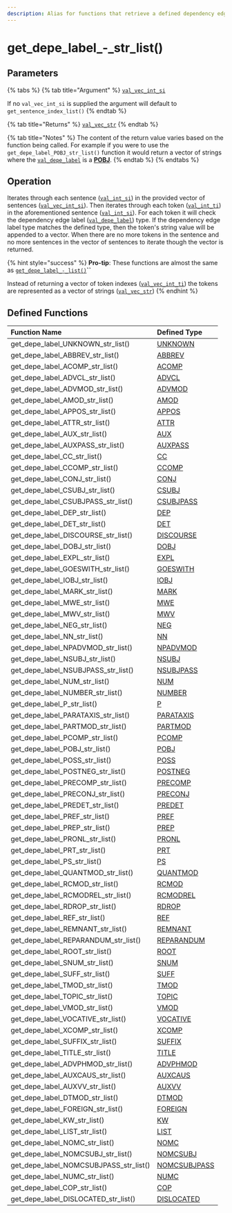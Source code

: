 ```yaml
---
description: Alias for functions that retrieve a defined dependency edge label type
---
```


# get\_depe\_label\_-\_str\_list\(\)

## Parameters

{% tabs %}
{% tab title="Argument" %}
[`val_vec_int_si`](../../../variable-types/val_vec_int_si.md)

If no `val_vec_int_si` is supplied the argument will default to `get_sentence_index_list()`
{% endtab %}

{% tab title="Returns" %}
[`val_vec_str`](../../../variable-types/val_vec_str.md)
{% endtab %}

{% tab title="Notes" %}
The content of the return value varies based on the function being called. For example if you were to use the `get_depe_label_POBJ_str_list()` function it would return a vector of strings where the [`val_depe_label`](../../../variable-types/val_depe_label.md) is a [**POBJ**](../../../../definitions/dependency-labels/pobj.md).
{% endtab %}
{% endtabs %}

## Operation

Iterates through each sentence \([`val_int_si`](../../../variable-types/val_int_si.md)\) in the provided vector of sentences \([`val_vec_int_si`](../../../variable-types/val_vec_int_si.md)\). Then iterates through each token \([`val_int_ti`](../../../variable-types/val_int_ti.md)\) in the aforementioned sentence \([`val_int_si`](../../../variable-types/val_int_si.md)\). For each token it will check the dependency edge label \([`val_depe_label`](../../../variable-types/val_depe_label.md)\) type. If the dependency edge label type matches the defined type, then the token's string value will be appended to a vector. When there are no more tokens in the sentence and no more sentences in the vector of sentences to iterate though the vector is returned.

{% hint style="success" %}
**Pro-tip**: These functions are almost the same as [`get_depe_label_-_list()`](get_depe_label_-_list.md)**\`\`**

Instead of returning a vector of token indexes \([`val_vec_int_ti`](../../../variable-types/val_vec_int_ti.md)\) the tokens are represented as a vector of strings \([`val_vec_str`](../../../variable-types/val_vec_str.md)\)
{% endhint %}

## Defined Functions

| Function Name | Defined Type |
| :--- | :--- |
| get\_depe\_label\_UNKNOWN\_str\_list\(\) | [UNKNOWN](../../../../definitions/dependency-labels/unknown.md) |
| get\_depe\_label\_ABBREV\_str\_list\(\) | [ABBREV](../../../../definitions/dependency-labels/abbrev.md) |
| get\_depe\_label\_ACOMP\_str\_list\(\) | [ACOMP](../../../../definitions/dependency-labels/acomp.md) |
| get\_depe\_label\_ADVCL\_str\_list\(\) | [ADVCL](../../../../definitions/dependency-labels/advcl.md) |
| get\_depe\_label\_ADVMOD\_str\_list\(\) | [ADVMOD](../../../../definitions/dependency-labels/advmod.md) |
| get\_depe\_label\_AMOD\_str\_list\(\) | [AMOD](../../../../definitions/dependency-labels/amod.md) |
| get\_depe\_label\_APPOS\_str\_list\(\) | [APPOS](../../../../definitions/dependency-labels/appos.md) |
| get\_depe\_label\_ATTR\_str\_list\(\) | [ATTR](../../../../definitions/dependency-labels/attr.md) |
| get\_depe\_label\_AUX\_str\_list\(\) | [AUX](../../../../definitions/dependency-labels/aux.md) |
| get\_depe\_label\_AUXPASS\_str\_list\(\) | [AUXPASS](../../../../definitions/dependency-labels/auxpass.md) |
| get\_depe\_label\_CC\_str\_list\(\) | [CC](../../../../definitions/dependency-labels/cc.md) |
| get\_depe\_label\_CCOMP\_str\_list\(\) | [CCOMP](../../../../definitions/dependency-labels/ccomp.md) |
| get\_depe\_label\_CONJ\_str\_list\(\) | [CONJ](../../../../definitions/dependency-labels/conj.md) |
| get\_depe\_label\_CSUBJ\_str\_list\(\) | [CSUBJ](../../../../definitions/dependency-labels/csubj.md) |
| get\_depe\_label\_CSUBJPASS\_str\_list\(\) | [CSUBJPASS](../../../../definitions/dependency-labels/csubjpass.md) |
| get\_depe\_label\_DEP\_str\_list\(\) | [DEP](../../../../definitions/dependency-labels/dep.md) |
| get\_depe\_label\_DET\_str\_list\(\) | [DET](../../../../definitions/dependency-labels/det.md) |
| get\_depe\_label\_DISCOURSE\_str\_list\(\) | [DISCOURSE](../../../../definitions/dependency-labels/discourse.md) |
| get\_depe\_label\_DOBJ\_str\_list\(\) | [DOBJ](../../../../definitions/dependency-labels/dobj.md) |
| get\_depe\_label\_EXPL\_str\_list\(\) | [EXPL](../../../../definitions/dependency-labels/expl.md) |
| get\_depe\_label\_GOESWITH\_str\_list\(\) | [GOESWITH](../../../../definitions/dependency-labels/goeswith.md) |
| get\_depe\_label\_IOBJ\_str\_list\(\) | [IOBJ](../../../../definitions/dependency-labels/iobj.md) |
| get\_depe\_label\_MARK\_str\_list\(\) | [MARK](../../../../definitions/dependency-labels/mark.md) |
| get\_depe\_label\_MWE\_str\_list\(\) | [MWE](../../../../definitions/dependency-labels/mwe.md) |
| get\_depe\_label\_MWV\_str\_list\(\) | [MWV](../../../../definitions/dependency-labels/mwv.md) |
| get\_depe\_label\_NEG\_str\_list\(\) | [NEG](../../../../definitions/dependency-labels/neg.md) |
| get\_depe\_label\_NN\_str\_list\(\) | [NN](../../../../definitions/dependency-labels/nn.md) |
| get\_depe\_label\_NPADVMOD\_str\_list\(\) | [NPADVMOD](../../../../definitions/dependency-labels/npadvmod.md) |
| get\_depe\_label\_NSUBJ\_str\_list\(\) | [NSUBJ](../../../../definitions/dependency-labels/nsubj.md) |
| get\_depe\_label\_NSUBJPASS\_str\_list\(\) | [NSUBJPASS](../../../../definitions/dependency-labels/nsubjpass.md) |
| get\_depe\_label\_NUM\_str\_list\(\) | [NUM](../../../../definitions/dependency-labels/num.md) |
| get\_depe\_label\_NUMBER\_str\_list\(\) | [NUMBER](../../../../definitions/dependency-labels/number.md) |
| get\_depe\_label\_P\_str\_list\(\) | [P](../../../../definitions/dependency-labels/p.md) |
| get\_depe\_label\_PARATAXIS\_str\_list\(\) | [PARATAXIS](../../../../definitions/dependency-labels/parataxis.md) |
| get\_depe\_label\_PARTMOD\_str\_list\(\) | [PARTMOD](../../../../definitions/dependency-labels/partmod.md) |
| get\_depe\_label\_PCOMP\_str\_list\(\) | [PCOMP](../../../../definitions/dependency-labels/pcomp.md) |
| get\_depe\_label\_POBJ\_str\_list\(\) | [POBJ](../../../../definitions/dependency-labels/pobj.md) |
| get\_depe\_label\_POSS\_str\_list\(\) | [POSS](../../../../definitions/dependency-labels/poss.md) |
| get\_depe\_label\_POSTNEG\_str\_list\(\) | [POSTNEG](../../../../definitions/dependency-labels/postneg.md) |
| get\_depe\_label\_PRECOMP\_str\_list\(\) | [PRECOMP](../../../../definitions/dependency-labels/precomp.md) |
| get\_depe\_label\_PRECONJ\_str\_list\(\) | [PRECONJ](../../../../definitions/dependency-labels/preconj.md) |
| get\_depe\_label\_PREDET\_str\_list\(\) | [PREDET](../../../../definitions/dependency-labels/predet.md) |
| get\_depe\_label\_PREF\_str\_list\(\) | [PREF](../../../../definitions/dependency-labels/pref.md) |
| get\_depe\_label\_PREP\_str\_list\(\) | [PREP](../../../../definitions/dependency-labels/prep.md) |
| get\_depe\_label\_PRONL\_str\_list\(\) | [PRONL](../../../../definitions/dependency-labels/pronl.md) |
| get\_depe\_label\_PRT\_str\_list\(\) | [PRT](../../../../definitions/dependency-labels/prt.md) |
| get\_depe\_label\_PS\_str\_list\(\) | [PS](../../../../definitions/dependency-labels/ps.md) |
| get\_depe\_label\_QUANTMOD\_str\_list\(\) | [QUANTMOD](../../../../definitions/dependency-labels/quantmod.md) |
| get\_depe\_label\_RCMOD\_str\_list\(\) | [RCMOD](../../../../definitions/dependency-labels/rcmod.md) |
| get\_depe\_label\_RCMODREL\_str\_list\(\) | [RCMODREL](../../../../definitions/dependency-labels/rcmodrel.md) |
| get\_depe\_label\_RDROP\_str\_list\(\) | [RDROP](../../../../definitions/dependency-labels/rdrop.md) |
| get\_depe\_label\_REF\_str\_list\(\) | [REF](../../../../definitions/dependency-labels/ref.md) |
| get\_depe\_label\_REMNANT\_str\_list\(\) | [REMNANT](../../../../definitions/dependency-labels/remnant.md) |
| get\_depe\_label\_REPARANDUM\_str\_list\(\) | [REPARANDUM](../../../../definitions/dependency-labels/reparandum.md) |
| get\_depe\_label\_ROOT\_str\_list\(\) | [ROOT](../../../../definitions/dependency-labels/root.md) |
| get\_depe\_label\_SNUM\_str\_list\(\) | [SNUM](../../../../definitions/dependency-labels/snum.md) |
| get\_depe\_label\_SUFF\_str\_list\(\) | [SUFF](../../../../definitions/dependency-labels/suff.md) |
| get\_depe\_label\_TMOD\_str\_list\(\) | [TMOD](../../../../definitions/dependency-labels/tmod.md) |
| get\_depe\_label\_TOPIC\_str\_list\(\) | [TOPIC](../../../../definitions/dependency-labels/topic.md) |
| get\_depe\_label\_VMOD\_str\_list\(\) | [VMOD](../../../../definitions/dependency-labels/vmod.md) |
| get\_depe\_label\_VOCATIVE\_str\_list\(\) | [VOCATIVE](../../../../definitions/dependency-labels/vocative.md) |
| get\_depe\_label\_XCOMP\_str\_list\(\) | [XCOMP](../../../../definitions/dependency-labels/xcomp.md) |
| get\_depe\_label\_SUFFIX\_str\_list\(\) | [SUFFIX](../../../../definitions/dependency-labels/suffix.md) |
| get\_depe\_label\_TITLE\_str\_list\(\) | [TITLE](../../../../definitions/dependency-labels/title.md) |
| get\_depe\_label\_ADVPHMOD\_str\_list\(\) | [ADVPHMOD](../../../../definitions/dependency-labels/advphmod.md) |
| get\_depe\_label\_AUXCAUS\_str\_list\(\) | [AUXCAUS](../../../../definitions/dependency-labels/auxcaus.md) |
| get\_depe\_label\_AUXVV\_str\_list\(\) | [AUXVV](../../../../definitions/dependency-labels/auxvv.md) |
| get\_depe\_label\_DTMOD\_str\_list\(\) | [DTMOD](../../../../definitions/dependency-labels/dtmod.md) |
| get\_depe\_label\_FOREIGN\_str\_list\(\) | [FOREIGN](../../../../definitions/dependency-labels/foreign.md) |
| get\_depe\_label\_KW\_str\_list\(\) | [KW](../../../../definitions/dependency-labels/kw.md) |
| get\_depe\_label\_LIST\_str\_list\(\) | [LIST](../../../../definitions/dependency-labels/list.md) |
| get\_depe\_label\_NOMC\_str\_list\(\) | [NOMC](../../../../definitions/dependency-labels/nomc.md) |
| get\_depe\_label\_NOMCSUBJ\_str\_list\(\) | [NOMCSUBJ](../../../../definitions/dependency-labels/nomcsubj.md) |
| get\_depe\_label\_NOMCSUBJPASS\_str\_list\(\) | [NOMCSUBJPASS](../../../../definitions/dependency-labels/nomcsubjpass.md) |
| get\_depe\_label\_NUMC\_str\_list\(\) | [NUMC](../../../../definitions/dependency-labels/numc.md) |
| get\_depe\_label\_COP\_str\_list\(\) | [COP](../../../../definitions/dependency-labels/cop.md) |
| get\_depe\_label\_DISLOCATED\_str\_list\(\) | [DISLOCATED](../../../../definitions/dependency-labels/dislocated.md) |

